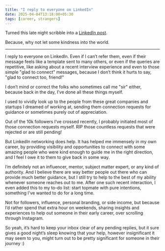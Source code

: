 ```yaml
---
title: "I reply to everyone on LinkedIn"
date: 2025-04-04T13:18:00+05:30
tags: [career, strangers]
---  
```


Turned this late night scribble into a [LinkedIn post](https://www.linkedin.com/posts/omkartenkale_i-reply-to-everyone-on-linkedin-even-if-activity-7313742136607133696-KpcV).

Because, why not let some kindness into the world.

---

I reply to everyone on LinkedIn. 
Even if I can’t refer them, even if their message feels like a template sent to many others, or even if the queries are repetitive, like asking about a recent interview experience and even to those simple "glad to connect" messages, because I don’t think it hurts to say, "glad to connect too, friend!"

I don’t mind or correct the folks who sometimes call me "sir" either, because back in the day, I’ve done all these things myself.

I used to vividly look up to the people from these great companies and startups I dreamed of working at, sending them connection requests for guidance or sometimes purely out of appreciation.

Out of the 10k followers I’ve crossed recently, I probably initiated most of those connection requests myself. RIP those countless requests that were rejected or are still pending!

But LinkedIn networking does help. It has helped me immensely in my own career, by providing visibility and opportunities to connect with some amazing people who were kind enough to guide me in the right direction, and I feel I owe it to them to give back in some way.

I’m definitely not an influencer, mentor, subject matter expert, or any kind of authority. And I believe there are way better people out there who can provide much better guidance, but I still try to help to the best of my ability whenever someone reaches out to me. After one such recent interaction, I even added this to my to-do list: start topmate with pure intentions, something I've wanted to do for a long time.

Not for followers, influence, personal branding, or side income, but because I’d rather spend that extra hour on weekends, sharing insights and experiences to help out someone in their early career, over scrolling through Instagram.

So yeah, it’s hard to keep your inbox clear of any pending replies, but it sure gives a good night’s sleep knowing that your help, however insignificant it may seem to you, might turn out to be pretty significant for someone in their journey :)
